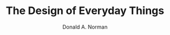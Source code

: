 ---
title: The Design of Everyday Things
author: Donald A. Norman
readingDate: 2009-09-01
layout: book
---
